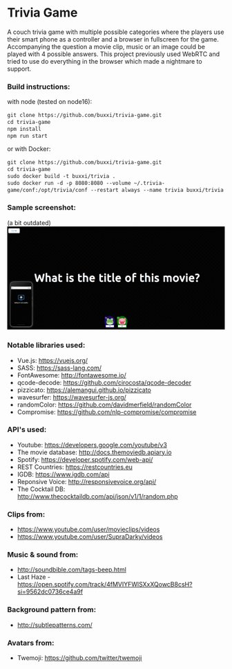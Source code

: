 # Trivia Game
A couch trivia game with multiple possible categories where the players use their smart phone as a controller and a browser in fullscreen for the game.
Accompanying the question a movie clip, music or an image could be played with 4 possible answers.
This project previously used WebRTC and tried to use do everything in the browser which made a nightmare to support.

### Build instructions:
with node (tested on node16):
```
git clone https://github.com/buxxi/trivia-game.git
cd trivia-game
npm install
npm run start
```
or with Docker:
```
git clone https://github.com/buxxi/trivia-game.git
cd trivia-game
sudo docker build -t buxxi/trivia .
sudo docker run -d -p 8080:8080 --volume ~/.trivia-game/conf:/opt/trivia/conf --restart always --name trivia buxxi/trivia
```

### Sample screenshot:
(a bit outdated)
![Trivia Screenshot][screenshot]

### Notable libraries used:
- Vue.js: https://vuejs.org/
- SASS: https://sass-lang.com/
- FontAwesome: http://fontawesome.io/
- qcode-decode: https://github.com/cirocosta/qcode-decoder
- pizzicato: https://alemangui.github.io/pizzicato
- wavesurfer: https://wavesurfer-js.org/
- randomColor: https://github.com/davidmerfield/randomColor
- Compromise: https://github.com/nlp-compromise/compromise

### API's used:
- Youtube: https://developers.google.com/youtube/v3
- The movie database: http://docs.themoviedb.apiary.io
- Spotify: https://developer.spotify.com/web-api/
- REST Countries: https://restcountries.eu
- IGDB: https://www.igdb.com/api
- Reponsive Voice: http://responsivevoice.org/api/
- The Cocktail DB: http://www.thecocktaildb.com/api/json/v1/1/random.php

### Clips from:
- https://www.youtube.com/user/movieclips/videos
- https://www.youtube.com/user/SupraDarky/videos

### Music & sound from:
- http://soundbible.com/tags-beep.html
- Last Haze - https://open.spotify.com/track/4fMVIYFWlSXxXQowcB8csH?si=9562dc0736ce4a9f

### Background pattern from:
- http://subtlepatterns.com/

 [screenshot]: https://github.com/buxxi/trivia-game/blob/master/trivia_screenshot.gif

### Avatars from:
- Twemoji: https://github.com/twitter/twemoji
